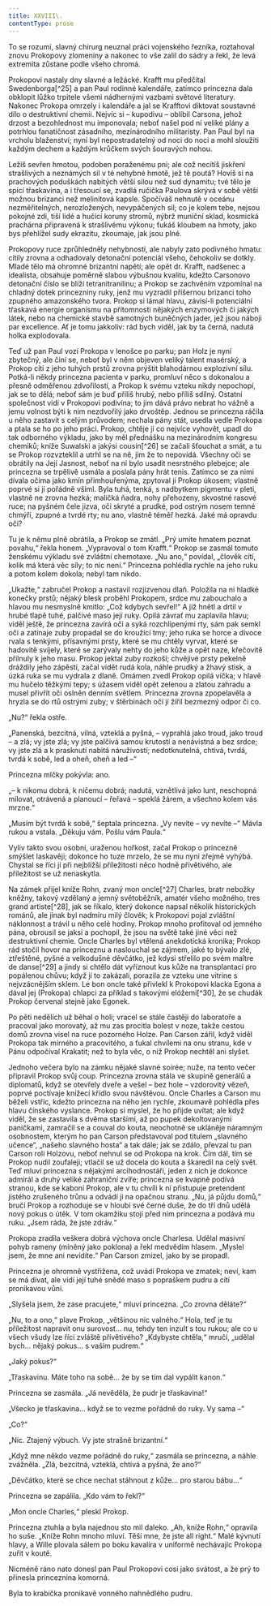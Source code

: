 ```yaml
---
title: XXVIII\.
contentType: prose
---
```


<section>

To se rozumí, slavný chirurg neuznal práci vojenského řezníka, roztahoval znovu Prokopovy zlomeniny a nakonec to vše zalil do sádry a řekl, že levá extremita zůstane podle všeho chromá.

Prokopovi nastaly dny slavné a ležácké. Krafft mu předčítal Swedenborga[^25] a pan Paul rodinné kalendáře, zatímco princezna dala obklopit lůžko trpitele všemi nádhernými vazbami světové literatury. Nakonec Prokopa omrzely i kalendáře a jal se Krafftovi diktovat soustavné dílo o destruktivní chemii. Nejvíc si – kupodivu – oblíbil Carsona, jehož drzost a bezohlednost mu imponovala; neboť našel pod ní veliké plány a potrhlou fanatičnost zásadního, mezinárodního militaristy. Pan Paul byl na vrcholu blaženství; nyní byl nepostradatelný od noci do noci a mohl sloužiti každým dechem a každým krůčkem svých šouravých nohou.

Ležíš sevřen hmotou, podoben poraženému pni; ale což necítíš jiskření strašlivých a neznámých sil v té nehybné hmotě, jež tě poutá? Hovíš si na prachových poduškách nabitých větší silou než sud dynamitu; tvé tělo je spící třaskavina, a i třesoucí se, zvadlá ručička Paulova skrývá v sobě větší možnou brizanci než melinitová kapsle. Spočíváš nehnutě v oceánu nezměřitelných, nerozložených, nevypáčených sil; co je kolem tebe, nejsou pokojné zdi, tiší lidé a hučící koruny stromů, nýbrž muniční sklad, kosmická prachárna připravená k strašlivému výkonu; ťukáš kloubem na hmoty, jako bys přehlížel sudy ekrazitu, zkoumaje, jak jsou plné.

Prokopovy ruce zprůhledněly nehybností, ale nabyly zato podivného hmatu: cítily zrovna a odhadovaly detonační potenciál všeho, čehokoliv se dotkly. Mladé tělo má ohromné brizantní napětí; ale opět dr. Krafft, nadšenec a idealista, obsahuje poměrně slabou výbušnou kvalitu, kdežto Carsonovo detonační číslo se blíží tetranitranilinu; a Prokop se zachvěním vzpomínal na chladný dotek princezniny ruky, jenž mu vyzradil příšernou brizanci toho zpupného amazonského tvora. Prokop si lámal hlavu, závisí-li potenciální třaskavá energie organismu na přítomnosti nějakých enzymových či jakých látek, nebo na chemické stavbě samotných buněčných jader, jež jsou náboji par excellence. Ať je tomu jakkoliv: rád bych viděl, jak by ta černá, nadutá holka explodovala.

Teď už pan Paul vozí Prokopa v lenošce po parku; pan Holz je nyní zbytečný, ale činí se, neboť byl v něm objeven veliký talent masérský, a Prokop cítí z jeho tuhých prstů zrovna prýštit blahodárnou explozivní sílu. Potká-li někdy princezna pacienta v parku, promluví něco s dokonalou a přesně odměřenou zdvořilostí, a Prokop k svému vzteku nikdy nepochopí, jak se to dělá; neboť sám je buď příliš hrubý, nebo příliš sdílný. Ostatní společnost vidí v Prokopovi podivína; to jim dává právo nebrat ho vážně a jemu volnost býti k nim nezdvořilý jako drvoštěp. Jednou se princezna ráčila u něho zastavit s celým průvodem; nechala pány stát, usedla vedle Prokopa a ptala se ho po jeho práci. Prokop, chtěje jí co nejvíce vyhovět, upadl do tak odborného výkladu, jako by měl přednášku na mezinárodním kongresu chemiků; kníže Suwalski a jakýsi cousin[^26] se začali šťouchat a smát, a tu se Prokop rozvzteklil a utrhl se na ně, jim že to nepovídá. Všechny oči se obrátily na Její Jasnost, neboť na ní bylo usadit nesrstného plebejce; ale princezna se trpělivě usmála a poslala pány hrát tenis. Zatímco se za nimi dívala očima jako kmín přimhouřenýma, zpytoval ji Prokop úkosem; vlastně poprvé si jí pořádně všiml. Byla tuhá, tenká, s nadbytkem pigmentu v pleti, vlastně ne zrovna hezká; maličká ňadra, nohy přehozeny, skvostné rasové ruce; na pyšném čele jizva, oči skryté a prudké, pod ostrým nosem temné chmýří, zpupné a tvrdé rty; nu ano, vlastně téměř hezká. Jaké má opravdu oči?

Tu je k němu plně obrátila, a Prokop se zmátl. „Prý umíte hmatem poznat povahu,“ řekla honem. „Vypravoval o tom Krafft.“ Prokop se zasmál tomuto ženskému výkladu své zvláštní chemotaxe. „Nu ano,“ povídal, „člověk cítí, kolik má která věc síly; to nic není.“ Princezna pohlédla rychle na jeho ruku a potom kolem dokola; nebyl tam nikdo.

„Ukažte,“ zabručel Prokop a nastavil rozjizvenou dlaň. Položila na ni hladké konečky prstů; nějaký blesk proběhl Prokopem, srdce mu zabouchalo a hlavou mu nesmyslně kmitlo: „Což kdybych sevřel!“ A již hnětl a drtil v hrubé tlapě tuhé, palčivé maso její ruky. Opilá závrať mu zaplavila hlavu; viděl ještě, že princezna zavírá oči a syká rozchlípenými rty, sám pak semkl oči a zatínaje zuby propadal se do kroužící tmy; jeho ruka se horce a divoce rvala s tenkými, přísavnými prsty, které se mu chtěly vyrvat, které se hadovitě svíjely, které se zarývaly nehty do jeho kůže a opět naze, křečovitě přilnuly k jeho masu. Prokop jektal zuby rozkoší; chvějivé prsty pekelně dráždily jeho zápěstí, začal vidět rudá kola, náhle prudký a žhavý stisk, a úzká ruka se mu vydrala z dlaně. Omámen zvedl Prokop opilá víčka; v hlavě mu hučelo těžkými tepy; s úžasem viděl opět zelenou a zlatou zahradu a musel přivřít oči oslněn denním světlem. Princezna zrovna zpopelavěla a hryzla se do rtů ostrými zuby; v štěrbinách očí jí žířil bezmezný odpor či co.

„Nu?“ řekla ostře.

„Panenská, bezcitná, vilná, vzteklá a pyšná, – vyprahlá jako troud, jako troud – a zlá; vy jste zlá; vy jste palčivá samou krutostí a nenávistná a bez srdce; vy jste zlá a k prasknutí nabitá náruživostí; nedotknutelná, chtivá, tvrdá, tvrdá k sobě, led a oheň, oheň a led –“

Princezna mlčky pokývla: ano.

„– k nikomu dobrá, k ničemu dobrá; nadutá, vznětlivá jako lunt, neschopná milovat, otrávená a planoucí – řeřavá – speklá žárem, a všechno kolem vás mrzne.“

„Musím být tvrdá k sobě,“ šeptala princezna. „Vy nevíte – vy nevíte –“ Mávla rukou a vstala. „Děkuju vám. Pošlu vám Paula.“

Vyliv takto svou osobní, uraženou hořkost, začal Prokop o princezně smýšlet laskavěji; dokonce ho tuze mrzelo, že se mu nyní zřejmě vyhýbá. Chystal se říci jí při nejbližší příležitosti něco hodně přívětivého, ale příležitost se už nenaskytla.

Na zámek přijel kníže Rohn, zvaný mon oncle[^27] Charles, bratr nebožky kněžny, takový vzdělaný a jemný světoběžník, amatér všeho možného, tres grand artiste[^28], jak se říkalo, který dokonce napsal několik historických románů, ale jinak byl nadmíru milý člověk; k Prokopovi pojal zvláštní náklonnost a trávil u něho celé hodiny. Prokop mnoho profitoval od jemného pána, obrousil se jaksi a pochopil, že jsou na světě také jiné věci než destruktivní chemie. Oncle Charles byl vtělená anekdotická kronika; Prokop rád stočil hovor na princeznu a naslouchal se zájmem, jaké to bývalo zlé, ztřeštěné, pyšné a velkodušné děvčátko, jež kdysi střelilo po svém maître de danse[^29] a jindy si chtělo dát vyříznout kus kůže na transplantaci pro popálenou chůvu; když jí to zakázali, porazila ze vzteku une vitrine s nejvzácnějším sklem. Le bon oncle také přivlekl k Prokopovi klacka Egona a dával jej (Prokopa) chlapci za příklad s takovými elóžemi[^30], že se chudák Prokop červenal stejně jako Egonek.

Po pěti nedělích už běhal o holi; vracel se stále častěji do laboratoře a pracoval jako morovatý, až mu zas procitla bolest v noze, takže cestou domů zrovna visel na ruce pozorného Holze. Pan Carson zářil, když viděl Prokopa tak mírného a pracovitého, a ťukal chvílemi na onu stranu, kde v Pánu odpočíval Krakatit; než to byla věc, o níž Prokop nechtěl ani slyšet.

Jednoho večera bylo na zámku nějaké slavné soirée; nuže, na tento večer připravil Prokop svůj coup. Princezna zrovna stála ve skupině generálů a diplomatů, když se otevřely dveře a vešel – bez hole – vzdorovitý vězeň, poprvé poctívaje knížecí křídlo svou návštěvou. Oncle Charles a Carson mu běželi vstříc, kdežto princezna na něho jen rychle, zkoumavě pohlédla přes hlavu čínského vyslance. Prokop si myslel, že ho přijde uvítat; ale když viděl, že se zastavila s dvěma staršími, až po pupek dekoltovanými paničkami, zamračil se a couval do kouta, neochotně se ukláněje náramným osobnostem, kterým ho pan Carson představoval pod titulem „slavného učence“, „našeho slavného hosta“ a tak dále; jak se zdálo, převzal tu pan Carson roli Holzovu, neboť nehnul se od Prokopa na krok. Čím dál, tím se Prokop nudil zoufaleji; vtlačil se už docela do kouta a škaredil na celý svět. Teď mluví princezna s nějakými arcihodnostáři, jeden z nich je dokonce admirál a druhý veliké zahraniční zvíře; princezna se kvapně podívá stranou, kde se kaboní Prokop, ale v tu chvíli k ní přistupuje pretendent jistého zrušeného trůnu a odvádí ji na opačnou stranu. „Nu, já půjdu domů,“ bručí Prokop a rozhoduje se v hloubi své černé duše, že do tří dnů udělá nový pokus o útěk. V tom okamžiku stojí před ním princezna a podává mu ruku. „Jsem ráda, že jste zdráv.“

Prokopa zradila veškera dobrá výchova oncle Charlesa. Udělal masivní pohyb rameny (míněný jako poklona) a řekl medvědím hlasem. „Myslel jsem, že mne ani nevidíte.“ Pan Carson zmizel, jako by se propadl.

Princezna je ohromně vystřižena, což uvádí Prokopa ve zmatek; neví, kam se má dívat, ale vidí její tuhé snědé maso s popraškem pudru a cítí pronikavou vůni.

„Slyšela jsem, že zase pracujete,“ mluví princezna. „Co zrovna děláte?“

„Nu, to a ono,“ plave Prokop, „většinou nic valného.“ Hola, teď je tu příležitost napravit onu surovost… nu, tehdy ten inzult s tou rukou; ale co u všech všudy lze říci zvláště přívětivého? „Kdybyste chtěla,“ mručí, „udělal bych… nějaký pokus… s vaším pudrem.“

„Jaký pokus?“

„Třaskavinu. Máte toho na sobě… že by se tím dal vypálit kanon.“

Princezna se zasmála. „Já nevěděla, že pudr je třaskavina!“

„Všecko je třaskavina… když se to vezme pořádně do ruky. Vy sama –“

„Co?“

„Nic. Ztajený výbuch. Vy jste strašně brizantní.“

„Když mne někdo vezme pořádně do ruky,“ zasmála se princezna, a náhle zvážněla. „Zlá, bezcitná, vzteklá, chtivá a pyšná, že ano?“

„Děvčátko, které se chce nechat stáhnout z kůže… pro starou bábu…“

Princezna se zapálila. „Kdo vám to řekl?“

„Mon oncle Charles,“ pleskl Prokop.

Princezna ztuhla a byla najednou sto mil daleko. „Ah, kníže Rohn,“ opravila ho suše. „Kníže Rohn mnoho mluví. Těší mne, že jste all right.“ Malé kývnutí hlavy, a Wille plovala sálem po boku kavalíra v uniformě nechávajíc Prokopa zuřit v koutě.

Nicméně ráno nato donesl pan Paul Prokopovi cosi jako svátost, a že prý to přinesla princeznina komorná.

Byla to krabička pronikavě vonného nahnědlého pudru.

</section>
